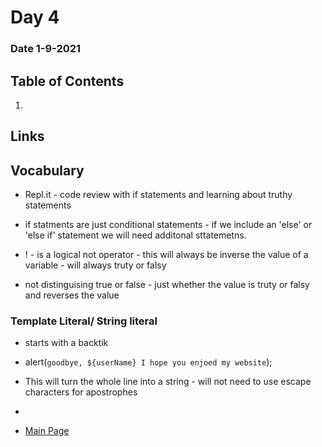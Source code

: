 # Day 4
### Date 1-9-2021
  
## Table of Contents
1. []()

## Links

## Vocabulary

- Repl.it - code review with if statements and learning about truthy statements
- if statments are just conditional statements - if we include an 'else' or 'else if' statement we will need additonal sttatemetns.

- ! - is a logical not operator - this will always be inverse the value of a variable - will always truty or falsy
 - not distinguising true or false - just whether the value is truty or falsy and reverses the value

 ### Template Literal/ String literal

 - starts with a backtik
 - alert(`goodbye, ${userName} I hope you enjoed my website`);
 - This will turn the whole line into a string - will not need to use escape characters for apostrophes
 -  









- [Main Page](https://jinman36.github.io/reading-notes/)